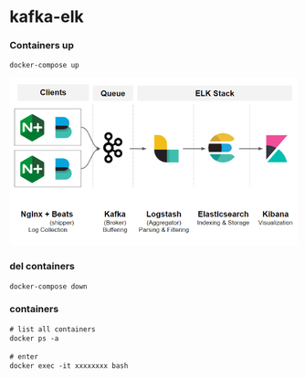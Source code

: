 # kafka-elk
### Containers up
    docker-compose up
![Infra](infra.png)

### del containers
    docker-compose down

### containers
    # list all containers
    docker ps -a

    # enter 
    docker exec -it xxxxxxxx bash

